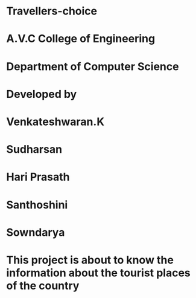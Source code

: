 # Travellers-choice 
# A.V.C College of Engineering
# Department of Computer Science
# Developed by
# Venkateshwaran.K
# Sudharsan
# Hari Prasath
# Santhoshini
# Sowndarya
# This project is  about to know the information about the tourist places of the country
